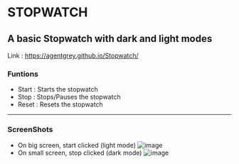 # STOPWATCH 
## A basic Stopwatch with dark and light modes
 Link : https://agentgrey.github.io/Stopwatch/ 
 
### Funtions 
* Start : Starts the stopwatch
* Stop : Stops/Pauses the stopwatch
* Reset : Resets the stopwatch
***
### ScreenShots
* On big screen, start clicked (light mode)
![image](https://user-images.githubusercontent.com/90390855/216834199-98460843-8bd6-4ccf-a77f-cd1fe08558c4.png)
* On small screen, stop clicked (dark mode)
![image](https://user-images.githubusercontent.com/90390855/216834264-ba713497-bd02-4383-bde3-653a6f9d5d13.png)


